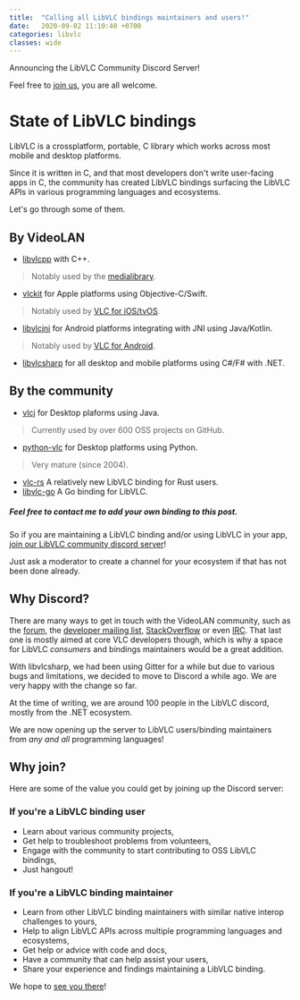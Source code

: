 ```yaml
---
title:  "Calling all LibVLC bindings maintainers and users!"
date:   2020-09-02 11:10:40 +0700
categories: libvlc
classes: wide
---
```

Announcing the LibVLC Community Discord Server!

Feel free to [join us](https://discord.gg/3h3K3JF), you are all welcome.

# State of LibVLC bindings

LibVLC is a crossplatform, portable, C library which works across most mobile and desktop platforms. 

Since it is written in C, and that most developers don't write user-facing apps in C, the community has created LibVLC bindings surfacing the LibVLC APIs in various programming languages and ecosystems.

Let's go through some of them.

## By VideoLAN
- [libvlcpp](https://code.videolan.org/videolan/libvlcpp) with C++.
> Notably used by the [medialibrary](https://code.videolan.org/videolan/medialibrary). 
- [vlckit](https://github.com/videolan/vlckit) for Apple platforms using Objective-C/Swift.
> Notably used by [VLC for iOS/tvOS](https://apps.apple.com/us/app/vlc-for-mobile/id650377962). 
- [libvlcjni](https://code.videolan.org/videolan/vlc-android) for Android platforms integrating with JNI using Java/Kotlin.
> Notably used by [VLC for Android](https://play.google.com/store/apps/details?id=org.videolan.vlc). 
- [libvlcsharp](https://code.videolan.org/videolan/LibVLCSharp) for all desktop and mobile platforms using C#/F# with .NET.

## By the community
- [vlcj](https://github.com/caprica/vlcj) for Desktop plaforms using Java.
> Currently used by over 600 OSS projects on GitHub.
- [python-vlc](https://github.com/oaubert/python-vlc) for Desktop platforms using Python.
> Very mature (since 2004).
- [vlc-rs](https://github.com/garkimasera/vlc-rs) A relatively new LibVLC binding for Rust users.
- [libvlc-go](https://github.com/adrg/libvlc-go) A Go binding for LibVLC.

##### Feel free to contact me to add your own binding to this post.

So if you are maintaining a LibVLC binding and/or using LibVLC in your app, [join our LibVLC community discord server](https://discord.gg/3h3K3JF)!

Just ask a moderator to create a channel for your ecosystem if that has not been done already.

## Why Discord?

There are many ways to get in touch with the VideoLAN community, such as the [forum](https://forum.videolan.org/), the [developer mailing list](https://mailman.videolan.org/listinfo/vlc-devel), [StackOverflow](https://stackoverflow.com/questions/tagged/libvlc) or even [IRC](https://wiki.videolan.org/Contact_VideoLAN/#IRC). That last one is mostly aimed at core VLC developers though, which is why a space for LibVLC _consumers_ and bindings maintainers would be a great addition.

With libvlcsharp, we had been using Gitter for a while but due to various bugs and limitations, we decided to move to Discord a while ago. We are very happy with the change so far.

At the time of writing, we are around 100 people in the LibVLC discord, mostly from the .NET ecosystem. 

We are now opening up the server to LibVLC users/binding maintainers from _any and all_ programming languages!

## Why join?

Here are some of the value you could get by joining up the Discord server:

### If you're a LibVLC binding user
- Learn about various community projects,
- Get help to troubleshoot problems from volunteers,
- Engage with the community to start contributing to OSS LibVLC bindings,
- Just hangout!

### If you're a LibVLC binding maintainer
- Learn from other LibVLC binding maintainers with similar native interop challenges to yours,
- Help to align LibVLC APIs across multiple programming languages and ecosystems,
- Get help or advice with code and docs,
- Have a community that can help assist your users,
- Share your experience and findings maintaining a LibVLC binding.

We hope to [see you there](https://discord.gg/3h3K3JF)!